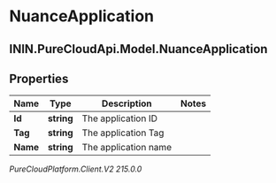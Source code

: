 # NuanceApplication

## ININ.PureCloudApi.Model.NuanceApplication

## Properties

|Name | Type | Description | Notes|
|------------ | ------------- | ------------- | -------------|
| **Id** | **string** | The application ID | |
| **Tag** | **string** | The application Tag | |
| **Name** | **string** | The application name | |



_PureCloudPlatform.Client.V2 215.0.0_
